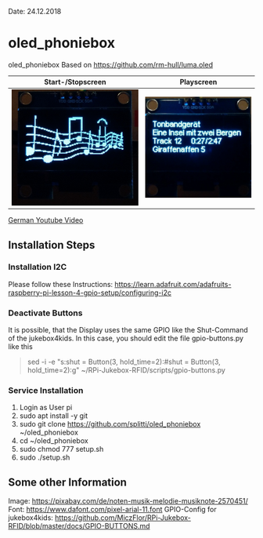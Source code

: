 Date: 24.12.2018

# oled_phoniebox
oled_phoniebox
Based on https://github.com/rm-hull/luma.oled

| Start-/Stopscreen | Playscreen |
| --- | --- | 
| ![Caption](preview/startscreen.jpg "Caption") | ![Caption](preview/playscreen.jpg "Caption") |

<a href="https://youtu.be/9hkUXuPlMVo" target="_blank">German Youtube Video</a>

## Installation Steps

### Installation I2C
Please follow these Instructions: https://learn.adafruit.com/adafruits-raspberry-pi-lesson-4-gpio-setup/configuring-i2c

### Deactivate Buttons
It is possible, that the Display uses the same GPIO like the Shut-Command of the jukebox4kids. In this case, you should edit the file gpio-buttons.py like this
> sed -i -e "s:shut = Button(3, hold_time=2):#shut = Button(3, hold_time=2):g" ~/RPi-Jukebox-RFID/scripts/gpio-buttons.py

### Service Installation
1. Login as User pi
2. sudo apt install -y git 
3. sudo git clone https://github.com/splitti/oled_phoniebox ~/oled_phoniebox
4. cd ~/oled_phoniebox
5. sudo chmod 777 setup.sh
6. sudo ./setup.sh

## Some other Information
Image: https://pixabay.com/de/noten-musik-melodie-musiknote-2570451/
Font: https://www.dafont.com/pixel-arial-11.font
GPIO-Config for jukebox4kids: https://github.com/MiczFlor/RPi-Jukebox-RFID/blob/master/docs/GPIO-BUTTONS.md